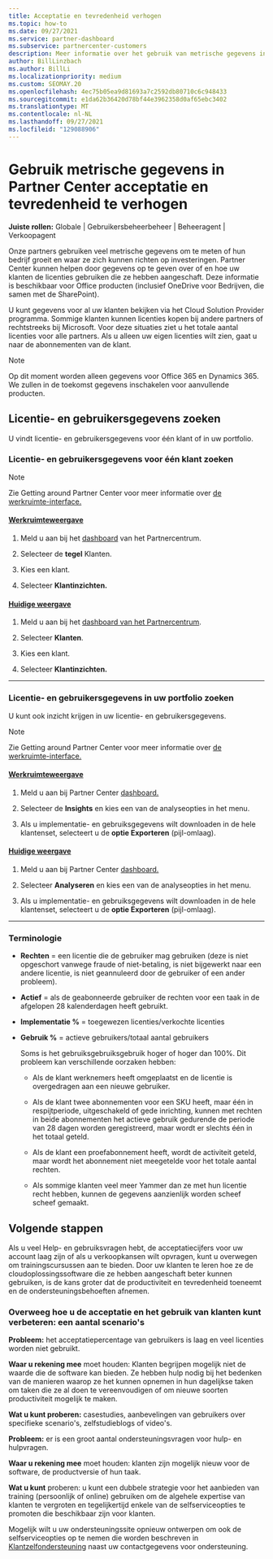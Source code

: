 ```yaml
---
title: Acceptatie en tevredenheid verhogen
ms.topic: how-to
ms.date: 09/27/2021
ms.service: partner-dashboard
ms.subservice: partnercenter-customers
description: Meer informatie over het gebruik van metrische gegevens in Partner Center. Metrische gegevens kunnen laten zien of uw bedrijf groeit, hoe klanten hun licenties gebruiken en waar ze zich kunnen richten op investeringen.
author: BillLinzbach
ms.author: BillLi
ms.localizationpriority: medium
ms.custom: SEOMAY.20
ms.openlocfilehash: 4ec75b05ea9d81693a7c2592db80710c6c948433
ms.sourcegitcommit: e1da62b36420d78bf44e3962358d0af65ebc3402
ms.translationtype: MT
ms.contentlocale: nl-NL
ms.lasthandoff: 09/27/2021
ms.locfileid: "129088906"
---
```

# <a name="use-metrics-in-partner-center-to-increase-adoption-and-satisfaction"></a>Gebruik metrische gegevens in Partner Center acceptatie en tevredenheid te verhogen

**Juiste rollen:** Globale | Gebruikersbeheerbeheer | Beheeragent | Verkoopagent

Onze partners gebruiken veel metrische gegevens om te meten of hun bedrijf groeit en waar ze zich kunnen richten op investeringen. Partner Center kunnen helpen door gegevens op te geven over of en hoe uw klanten de licenties gebruiken die ze hebben aangeschaft. Deze informatie is beschikbaar voor Office producten (inclusief OneDrive voor Bedrijven, die samen met de SharePoint).

U kunt gegevens voor al uw klanten bekijken via het Cloud Solution Provider programma. Sommige klanten kunnen licenties kopen bij andere partners of rechtstreeks bij Microsoft. Voor deze situaties ziet u het totale aantal licenties voor alle partners. Als u alleen uw eigen licenties wilt zien, gaat u naar de abonnementen van de klant.

> [!NOTE]  
> Op dit moment worden alleen gegevens voor Office 365 en Dynamics 365. We zullen in de toekomst gegevens inschakelen voor aanvullende producten.

## <a name="find-license-and-user-data"></a>Licentie- en gebruikersgegevens zoeken

U vindt licentie- en gebruikersgegevens voor één klant of in uw portfolio.

### <a name="find-license-and-user-data-for-a-single-customer"></a>Licentie- en gebruikersgegevens voor één klant zoeken

> [!NOTE]
> Zie Getting around Partner Center voor meer informatie over [de werkruimte-interface.](get-around-partner-center.md#turn-workspaces-on-and-off)

#### <a name="workspaces-view"></a>[Werkruimteweergave](#tab/workspaces-view)

1. Meld u aan bij het [dashboard](https://partner.microsoft.com/dashboard) van het Partnercentrum.

2. Selecteer de **tegel** Klanten.

3. Kies een klant.

4. Selecteer **Klantinzichten.**

#### <a name="current-view"></a>[Huidige weergave](#tab/current-view)

1. Meld u aan bij het [dashboard van het Partnercentrum](https://partner.microsoft.com/dashboard).

2. Selecteer **Klanten**.

3. Kies een klant.

4. Selecteer **Klantinzichten.**

* * *

### <a name="find-license-and-user-data-across-your-portfolio"></a>Licentie- en gebruikersgegevens in uw portfolio zoeken

U kunt ook inzicht krijgen in uw licentie- en gebruikersgegevens.

> [!NOTE]
> Zie Getting around Partner Center voor meer informatie over [de werkruimte-interface.](get-around-partner-center.md#turn-workspaces-on-and-off)

#### <a name="workspaces-view"></a>[Werkruimteweergave](#tab/workspaces-view)

1. Meld u aan bij Partner Center [dashboard.](https://partner.microsoft.com/dashboard)

2. Selecteer de **Insights** en kies een van de analyseopties in het menu.

3. Als u implementatie- en gebruiksgegevens wilt downloaden in de hele klantenset, selecteert u de **optie Exporteren** (pijl-omlaag).

#### <a name="current-view"></a>[Huidige weergave](#tab/current-view)

1. Meld u aan bij Partner Center [dashboard.](https://partner.microsoft.com/dashboard)

2. Selecteer **Analyseren** en kies een van de analyseopties in het menu.

3. Als u implementatie- en gebruiksgegevens wilt downloaden in de hele klantenset, selecteert u de **optie Exporteren** (pijl-omlaag).

* * *

### <a name="terminology"></a>Terminologie

- **Rechten** = een licentie die de gebruiker mag gebruiken (deze is niet opgeschort vanwege fraude of niet-betaling, is niet bijgewerkt naar een andere licentie, is niet geannuleerd door de gebruiker of een ander probleem).

- **Actief** = als de geabonneerde gebruiker de rechten voor een taak in de afgelopen 28 kalenderdagen heeft gebruikt.

- **Implementatie %** = toegewezen licenties/verkochte licenties

- **Gebruik %** = actieve gebruikers/totaal aantal gebruikers

   Soms is het gebruiksgebruiksgebruik hoger of hoger dan 100%. Dit probleem kan verschillende oorzaken hebben:

  - Als de klant werknemers heeft omgeplaatst en de licentie is overgedragen aan een nieuwe gebruiker.

  - Als de klant twee abonnementen voor een SKU heeft, maar één in respijtperiode, uitgeschakeld of gede inrichting, kunnen met rechten in beide abonnementen het actieve gebruik gedurende de periode van 28 dagen worden geregistreerd, maar wordt er slechts één in het totaal geteld.

  - Als de klant een proefabonnement heeft, wordt de activiteit geteld, maar wordt het abonnement niet meegetelde voor het totale aantal rechten.

  - Als sommige klanten veel meer Yammer dan ze met hun licentie recht hebben, kunnen de gegevens aanzienlijk worden scheef scheef gemaakt.

## <a name="next-steps"></a>Volgende stappen

Als u veel Help- en gebruiksvragen hebt, de acceptatiecijfers voor uw account laag zijn of als u verkoopkansen wilt opvragen, kunt u overwegen om trainingscursussen aan te bieden. Door uw klanten te leren hoe ze de cloudoplossingssoftware die ze hebben aangeschaft beter kunnen gebruiken, is de kans groter dat de productiviteit en tevredenheid toeneemt en de ondersteuningsbehoeften afnemen.

### <a name="considering-how-to-improve-customer-adoption-and-usage---a-couple-scenarios"></a>Overweeg hoe u de acceptatie en het gebruik van klanten kunt verbeteren: een aantal scenario's

**Probleem:** het acceptatiepercentage van gebruikers is laag en veel licenties worden niet gebruikt.

**Waar u rekening mee** moet houden: Klanten begrijpen mogelijk niet de waarde die de software kan bieden. Ze hebben hulp nodig bij het bedenken van de manieren waarop ze het kunnen opnemen in hun dagelijkse taken om taken die ze al doen te vereenvoudigen of om nieuwe soorten productiviteit mogelijk te maken.

**Wat u kunt proberen:** casestudies, aanbevelingen van gebruikers over specifieke scenario's, zelfstudieblogs of video's.

**Probleem:** er is een groot aantal ondersteuningsvragen voor hulp- en hulpvragen.

**Waar u rekening mee** moet houden: klanten zijn mogelijk nieuw voor de software, de productversie of hun taak.

**Wat u kunt** proberen: u kunt een dubbele strategie voor het aanbieden van training (persoonlijk of online) gebruiken om de algehele expertise van klanten te vergroten en tegelijkertijd enkele van de selfserviceopties te promoten die beschikbaar zijn voor klanten.

Mogelijk wilt u uw ondersteuningssite opnieuw ontwerpen om ook de selfserviceopties op te nemen die worden beschreven in [Klantzelfondersteuning](customer-self-support.md) naast uw contactgegevens voor ondersteuning.
